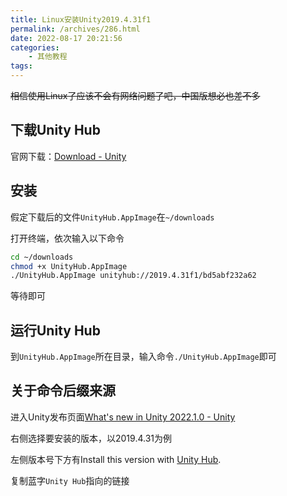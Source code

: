 ```yaml
---
title: Linux安装Unity2019.4.31f1
permalink: /archives/286.html
date: 2022-08-17 20:21:56
categories:
    - 其他教程
tags:
---
```


~~相信使用Linux了应该不会有网络问题了吧，中国版想必也差不多~~

## 下载Unity Hub

官网下载：[Download - Unity](https://unity3d.com/get-unity/download)

## 安装

假定下载后的文件`UnityHub.AppImage`在`~/downloads`

打开终端，依次输入以下命令

```bash
cd ~/downloads
chmod +x UnityHub.AppImage 
./UnityHub.AppImage unityhub://2019.4.31f1/bd5abf232a62
```

等待即可

## 运行Unity Hub

到`UnityHub.AppImage`所在目录，输入命令`./UnityHub.AppImage`即可

## 关于命令后缀来源

进入Unity发布页面[What's new in Unity 2022.1.0 - Unity](https://unity3d.com/unity/whats-new/2022.1.0)

右侧选择要安装的版本，以2019.4.31为例

左侧版本号下方有Install this version with [Unity Hub](unityhub://2019.4.31f1/bd5abf232a62).

复制蓝字`Unity Hub`指向的链接
